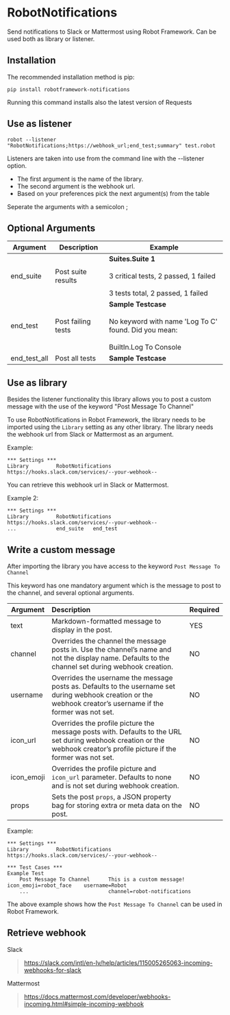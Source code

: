 # RobotNotifications


Send notifications to Slack or Mattermost using Robot Framework.
Can be used both as library or listener.

## Installation

The recommended installation method is pip:

    pip install robotframework-notifications

Running this command installs also the latest version of Requests


## Use as listener

```robot --listener "RobotNotifications;https://webhook_url;end_test;summary" test.robot```

Listeners are taken into use from the command line with the --listener option.

- The first argument is the name of the library.
- The second argument is the webhook url.
- Based on your preferences pick the next argument(s) from the table 

Seperate the arguments with a semicolon ;

## Optional Arguments

| Argument     	| Description        	| Example                                                                                                           	|
|--------------	|--------------------	|-------------------------------------------------------------------------------------------------------------------	|
| end_suite    	| Post suite results 	| **Suites.Suite 1**<br><br>3 critical tests, 2 passed, 1 failed<br><br>3 tests total, 2 passed, 1 failed               	|
| end_test     	| Post failing tests 	| **Sample Testcase**<br><br>No keyword with name 'Log To C' found. Did you mean: <br><br>BuiltIn.Log To Console 	|
| end_test_all 	| Post all tests     	| **Sample Testcase**                                                                                            	|                                                                                	|

## Use as library

Besides the listener functionality this library allows you to post a custom message with the use of the keyword "Post Message To Channel"

To use RobotNotifications in Robot Framework, the library needs to be imported using the ``Library`` setting as any other library. The library needs the webhook url from Slack or Mattermost as an argument.

Example:
```robotframework
*** Settings ***
Library         RobotNotifications   https://hooks.slack.com/services/--your-webhook--
```
You can retrieve this webhook url in Slack or Mattermost.

Example 2:
```robotframework
*** Settings ***
Library         RobotNotifications   https://hooks.slack.com/services/--your-webhook--
...             end_suite   end_test
```

## Write a custom message

After importing the library you have access to the keyword ``Post Message To Channel``

This keyword has one mandatory argument which is the message to post to the channel, and several optional arguments.

| Argument   | Description                                                  | Required |
| ---------- | :----------------------------------------------------------- | -------- |
| text       | Markdown-formatted message to display in the post.           | YES      |
| channel    | Overrides the channel the message posts in. Use the channel’s name and not the display name. Defaults to the channel set during webhook creation. | NO       |
| username   | Overrides the username the message posts as. Defaults to the username set during webhook creation or the webhook creator’s username if the former was not set. | NO       |
| icon_url   | Overrides the profile picture the message posts with. Defaults to the URL set during webhook creation or the webhook creator’s profile picture if the former was not set. | NO       |
| icon_emoji | Overrides the profile picture and `icon_url` parameter. Defaults to none and is not set during webhook creation. | NO       |
| props      | Sets the post `props`, a JSON property bag for storing extra or meta data on the post. | NO       |

Example:
```robotframework
*** Settings ***
Library         RobotNotifications   https://hooks.slack.com/services/--your-webhook--
      
*** Test Cases ***
Example Test
    Post Message To Channel      This is a custom message!    icon_emoji=robot_face    username=Robot    
    ...                          channel=robot-notifications
```    
The above example shows how the ``Post Message To Channel`` can be used in Robot Framework.

## Retrieve webhook

Slack

> https://slack.com/intl/en-lv/help/articles/115005265063-incoming-webhooks-for-slack

Mattermost

>  https://docs.mattermost.com/developer/webhooks-incoming.html#simple-incoming-webhook 
